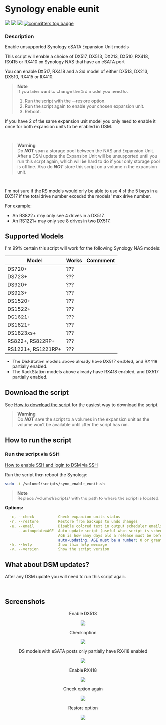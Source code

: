 # Synology enable eunit

<a href="https://github.com/007revad/Synology_enable_eunit/releases"><img src="https://img.shields.io/github/release/007revad/Synology_enable_eunit.svg"></a>
<a href="https://hits.seeyoufarm.com"><img src="https://hits.seeyoufarm.com/api/count/incr/badge.svg?url=https%3A%2F%2Fgithub.com%2F007revad%2FSynology_enable_eunith&count_bg=%2379C83D&title_bg=%23555555&icon=&icon_color=%23E7E7E7&title=views&edge_flat=false"/></a>
[![](https://img.shields.io/static/v1?label=Sponsor&message=%E2%9D%A4&logo=GitHub&color=%23fe8e86)](https://github.com/sponsors/007revad)
[![committers.top badge](https://user-badge.committers.top/australia/007revad.svg)](https://user-badge.committers.top/australia/007revad)

### Description
Enable unsupported Synology eSATA Expansion Unit models

This script will enable a choice of DX517, DX513, DX213, DX510, RX418, RX415 or RX410 on Synology NAS that have an eSATA port.

You can enable DX517, RX418 and a 3rd model of either DX513, DX213, DX510, RX415 or RX410.

> **Note** <br> If you later want to change the 3rd model you need to:
> 1. Run the script with the --restore option.
> 2. Run the script again to enable your chosen expansion unit.
> 3. Reboot.

If you have 2 of the same expansion unit model you only need to enable it once for both expansion units to be enabled in DSM.

<br>

> **Warning** <br>
> Do ***NOT*** span a storage pool between the NAS and Expansion Unit. After a DSM update the Expansion Unit will be unsupported until you run this script again, which will be hard to do if your only storage pool is offline. Also do ***NOT*** store this script on a volume in the expansion unit.

<br>

I'm not sure if the RS models would only be able to use 4 of the 5 bays in a DX517 if the total drive number exceded the models' max drive number.

For example:
- An RS822+ may only see 4 drives in a DX517.
- An RS1221+ may only see 8 drives in two DX517.


## Supported Models

I'm 99% certain this script will work for the following Synology NAS models:

| Model   | Works | Commment |
|---------|-------|----------|
| DS720+  | ??? | |
| DS723+  | ??? | |
| DS920+  | ??? | |
| DS923+  | ??? | |
| DS1520+ | ??? | |
| DS1522+ | ??? | |
| DS1621+ | ??? | |
| DS1821+ | ??? | |
| DS1823xs+ | ??? | |
| RS822+, RS822RP+ | ??? | |
| RS1221+, RS1221RP+ | ??? | |

- The DiskStation models above already have DX517 enabled, and RX418 partially enabled.
- The RackStation models above already have RX418 enabled, and DX517 partially enabled.


## Download the script

See <a href=images/how_to_download_generic.png/>How to download the script</a> for the easiest way to download the script.

> **Warning** <br>
> Do ***NOT*** save the script to a volumes in the expansion unit as the volume won't be available until after the script has run.

## How to run the script

### Run the script via SSH

[How to enable SSH and login to DSM via SSH](https://kb.synology.com/en-global/DSM/tutorial/How_to_login_to_DSM_with_root_permission_via_SSH_Telnet)

Run the script then reboot the Synology:

```bash
sudo -i /volume1/scripts/syno_enable_eunit.sh
```

> **Note** <br>
> Replace /volume1/scripts/ with the path to where the script is located.

**Options:**
```YAML
  -c, --check           Check expansion units status
  -r, --restore         Restore from backups to undo changes
  -e, --email           Disable colored text in output scheduler emails
      --autoupdate=AGE  Auto update script (useful when script is scheduled)
                        AGE is how many days old a release must be before
                        auto-updating. AGE must be a number: 0 or greater
  -h, --help            Show this help message
  -v, --version         Show the script version

```

## What about DSM updates?

After any DSM update you will need to run this script again. 

<br>

## Screenshots

<p align="center">Enable DX513</p>
<p align="center"><img src="/images/esatab.png"></p>

<p align="center">Check option</p>
<p align="center"><img src="/images/enable_dx513b.png"></p>

<p align="center">DS models with eSATA posts only partially have RX418 enabled</p>
<p align="center"><img src="/images/default.png"></p>

<p align="center">Enable RX418</p>
<p align="center"><img src="/images/enable_rx418b.png"></p>

<p align="center">Check option again</p>
<p align="center"><img src="/images/enabled_3b.png"></p>

<p align="center">Restore option</p>
<p align="center"><img src="/images/restore.png"></p>

